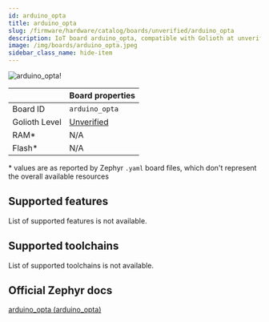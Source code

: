 ```yaml
---
id: arduino_opta
title: arduino_opta
slug: /firmware/hardware/catalog/boards/unverified/arduino_opta
description: IoT board arduino_opta, compatible with Golioth at unverified level.
image: /img/boards/arduino_opta.jpeg
sidebar_class_name: hide-item
---
```


[//]: # (This is an auto-generated file, do not edit! Changes to it will be lost upon re-generation)

![arduino_opta!](/img/boards/arduino_opta.jpeg "arduino_opta")

|                | Board properties     |
| -------------  | -------------------- |
| Board ID       | `arduino_opta` |
| Golioth Level  | [Unverified](/firmware/hardware#unverified-boards) |
| RAM*           | N/A |
| Flash*         | N/A |

\* values are as reported by Zephyr `.yaml` board files, which don't represent the overall available resources



## Supported features

List of supported features is not available.

## Supported toolchains

List of supported toolchains is not available.

## Official Zephyr docs

[arduino_opta (arduino_opta)](https://docs.zephyrproject.org/latest/boards/arduino/opta/doc/index.html)
